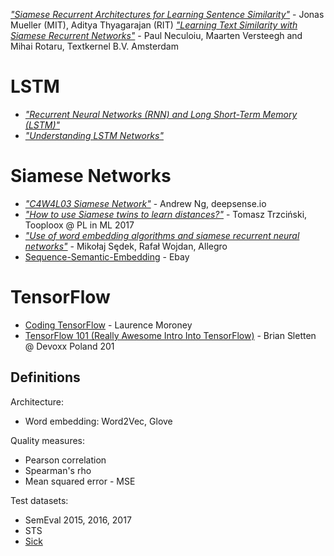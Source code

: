 [<i>"Siamese Recurrent Architectures for Learning Sentence Similarity"</i>](http://www.aaai.org/ocs/index.php/AAAI/AAAI16/paper/download/12195/12023) - Jonas Mueller (MIT), Aditya Thyagarajan (RIT)
[<i>"Learning Text Similarity with Siamese Recurrent Networks"</i>](http://aclweb.org/anthology/W16-1617) - Paul Neculoiu, Maarten Versteegh and Mihai Rotaru, Textkernel B.V. Amsterdam

LSTM
===
* [<i>"Recurrent Neural Networks (RNN) and Long Short-Term Memory (LSTM)"</i>](https://www.youtube.com/watch?v=WCUNPb-5EYI)
* [<i>"Understanding LSTM Networks"</i>](http://colah.github.io/posts/2015-08-Understanding-LSTMs/)

Siamese Networks
===
* [<i>"C4W4L03 Siamese Network"</i>](https://www.youtube.com/watch?v=6jfw8MuKwpI) - Andrew Ng, deepsense.io
* [<i>"How to use Siamese twins to learn distances?"</i>](https://www.youtube.com/watch?v=xe-NBP_zUMM&list=PLoaWrlj9TDhOYoSbfJKGqEz3G8zKLvrRd&index=5) - Tomasz Trzciński, Tooploox @ PL in ML 2017
* [<i>"Use of word embedding algorithms and siamese recurrent neural networks"</i>](https://www.youtube.com/watch?v=Mvg-0ZegCw0) - Mikołaj Sędek, Rafał Wojdan, Allegro
* [Sequence-Semantic-Embedding](https://github.com/ebay/sequence-semantic-embedding) - Ebay

TensorFlow
===
* [Coding TensorFlow](https://www.youtube.com/playlist?list=PLQY2H8rRoyvwLbzbnKJ59NkZvQAW9wLbx) - Laurence Moroney
* [TensorFlow 101 (Really Awesome Intro Into TensorFlow)](https://www.youtube.com/watch?v=oxf3o8IbCk4) - Brian Sletten @ Devoxx Poland 201

Definitions
---

Architecture:
* Word embedding: Word2Vec, Glove

Quality measures:
* Pearson correlation
* Spearman's rho
* Mean squared error - MSE

Test datasets:
* SemEval 2015, 2016, 2017
* STS
* [Sick](http://www.aclweb.org/anthology/N16-1108)